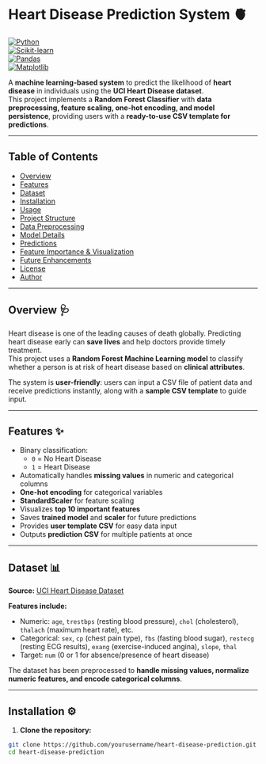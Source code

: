 # Heart Disease Prediction System 🫀

[![Python](https://img.shields.io/badge/python-v3.10-blue?logo=python)](https://www.python.org/)  
[![Scikit-learn](https://img.shields.io/badge/scikit--learn-v1.2-green?logo=scikit-learn)](https://scikit-learn.org/stable/)  
[![Pandas](https://img.shields.io/badge/pandas-v1.6-blue?logo=pandas)](https://pandas.pydata.org/)  
[![Matplotlib](https://img.shields.io/badge/matplotlib-v3.7-orange?logo=matplotlib)](https://matplotlib.org/)  

A **machine learning-based system** to predict the likelihood of **heart disease** in individuals using the **UCI Heart Disease dataset**.  
This project implements a **Random Forest Classifier** with **data preprocessing, feature scaling, one-hot encoding, and model persistence**, providing users with a **ready-to-use CSV template for predictions**.

---

## Table of Contents

- [Overview](#overview)  
- [Features](#features)  
- [Dataset](#dataset)  
- [Installation](#installation)  
- [Usage](#usage)  
- [Project Structure](#project-structure)  
- [Data Preprocessing](#data-preprocessing)  
- [Model Details](#model-details)  
- [Predictions](#predictions)  
- [Feature Importance & Visualization](#feature-importance--visualization)  
- [Future Enhancements](#future-enhancements)  
- [License](#license)  
- [Author](#author)  

---

## Overview 🩺

Heart disease is one of the leading causes of death globally. Predicting heart disease early can **save lives** and help doctors provide timely treatment.  
This project uses a **Random Forest Machine Learning model** to classify whether a person is at risk of heart disease based on **clinical attributes**.  

The system is **user-friendly**: users can input a CSV file of patient data and receive predictions instantly, along with a **sample CSV template** to guide input.

---

## Features ✨

- Binary classification:  
  - `0` = No Heart Disease  
  - `1` = Heart Disease  
- Automatically handles **missing values** in numeric and categorical columns  
- **One-hot encoding** for categorical variables  
- **StandardScaler** for feature scaling  
- Visualizes **top 10 important features**  
- Saves **trained model** and **scaler** for future predictions  
- Provides **user template CSV** for easy data input  
- Outputs **prediction CSV** for multiple patients at once  

---

## Dataset 📊

**Source:** [UCI Heart Disease Dataset](https://archive.ics.uci.edu/ml/datasets/heart+Disease)  

**Features include:**  
- Numeric: `age`, `trestbps` (resting blood pressure), `chol` (cholesterol), `thalach` (maximum heart rate), etc.  
- Categorical: `sex`, `cp` (chest pain type), `fbs` (fasting blood sugar), `restecg` (resting ECG results), `exang` (exercise-induced angina), `slope`, `thal`  
- Target: `num` (0 or 1 for absence/presence of heart disease)  

The dataset has been preprocessed to **handle missing values, normalize numeric features, and encode categorical columns**.

---

## Installation ⚙️

1. **Clone the repository:**

```bash
git clone https://github.com/yourusername/heart-disease-prediction.git
cd heart-disease-prediction
